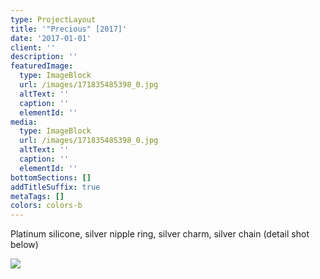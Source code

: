 ```yaml
---
type: ProjectLayout
title: '"Precious" [2017]'
date: '2017-01-01'
client: ''
description: ''
featuredImage:
  type: ImageBlock
  url: /images/171835485398_0.jpg
  altText: ''
  caption: ''
  elementId: ''
media:
  type: ImageBlock
  url: /images/171835485398_0.jpg
  altText: ''
  caption: ''
  elementId: ''
bottomSections: []
addTitleSuffix: true
metaTags: []
colors: colors-b
---
```

Platinum silicone, silver nipple ring, silver charm, silver chain (detail shot below)

![](/images/171835485398_1.jpg)
